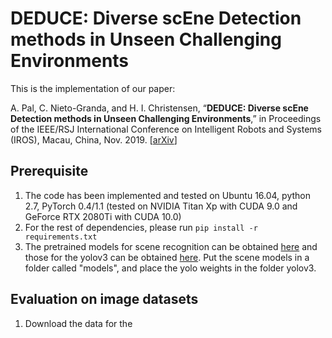 # DEDUCE: Diverse scEne Detection methods in Unseen Challenging Environments

This is the implementation of our paper:

A. Pal, C. Nieto-Granda, and H. I. Christensen, “**DEDUCE: Diverse scEne Detection methods in Unseen Challenging Environments**,” in Proceedings of the IEEE/RSJ International Conference on Intelligent Robots and Systems (IROS), Macau, China, Nov. 2019. [[arXiv](https://arxiv.org/pdf/1908.00191.pdf)]

## Prerequisite

1. The code has been implemented and tested on Ubuntu 16.04, python 2.7, PyTorch 0.4/1.1 (tested on NVIDIA Titan Xp with CUDA 9.0 and GeForce RTX 2080Ti with CUDA 10.0)
2. For the rest of dependencies, please run `pip install -r requirements.txt`
3. The pretrained models for scene recognition can be obtained [here](https://drive.google.com/open?id=1EVnOGJXBn4wo5V5eez4JsCxFs08fQUU_) and those for the yolov3 can be obtained [here](https://pjreddie.com/media/files/yolov3.weights). Put the scene models in a folder called "models", and place the yolo weights in the folder yolov3.

## Evaluation on image datasets

1. Download the data for the 
